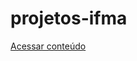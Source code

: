 # projetos-ifma
<a href="https://pablo-arc.github.io/projetos/linha-do-tempo-educação-pós-ditadura">Acessar conteúdo</a>
